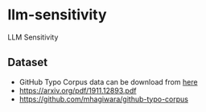 # llm-sensitivity
LLM Sensitivity

## Dataset
- GitHub Typo Corpus data can be download from [here](https://github-typo-corpus.s3.amazonaws.com/data/github-typo-corpus.v1.0.0.jsonl.gz)
- https://arxiv.org/pdf/1911.12893.pdf
- https://github.com/mhagiwara/github-typo-corpus